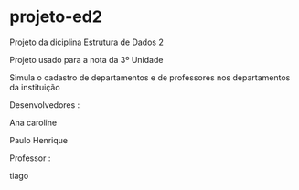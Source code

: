# projeto-ed2

Projeto da diciplina Estrutura de Dados 2 

Projeto usado para a nota da 3º Unidade

Simula o cadastro de departamentos e de professores nos departamentos da instituição 

Desenvolvedores :

Ana caroline 

Paulo Henrique

Professor :

tiago
